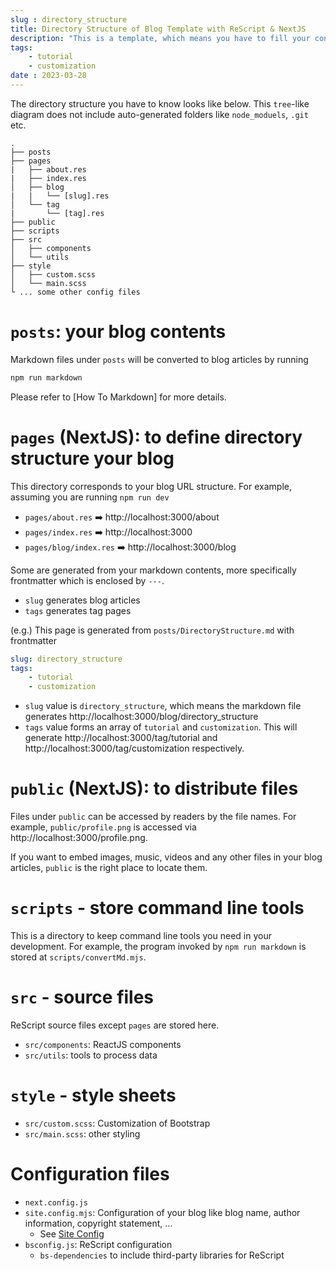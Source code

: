 ```yaml
---
slug : directory_structure
title: Directory Structure of Blog Template with ReScript & NextJS
description: "This is a template, which means you have to fill your contents in a way that the compiler can handle. You can find which folder stores what, and what to edit to create your contents."
tags:
    - tutorial
    - customization
date : 2023-03-28
---
```


The directory structure you have to know looks like below. This `tree`-like diagram does not include auto-generated folders like `node_moduels`, `.git` etc.

```
.
├── posts
├── pages
|   ├── about.res
|   ├── index.res
│   ├── blog
|   |   └── [slug].res
│   └── tag
|       └── [tag].res
├── public
├── scripts
├── src
│   ├── components
│   └── utils
├── style
│   ├── custom.scss
│   └── main.scss
└ ... some other config files
```

# `posts`: your blog contents

Markdown files under `posts` will be converted to blog articles by running

```sh
npm run markdown
```

Please refer to [How To Markdown] for more details.

# `pages` (NextJS): to define directory structure your blog

This directory corresponds to your blog URL structure. For example, assuming you are running `npm run dev`

- `pages/about.res` :arrow_right: http://localhost:3000/about
- `pages/index.res` :arrow_right: http://localhost:3000
- `pages/blog/index.res` :arrow_right: http://localhost:3000/blog

Some are generated from your markdown contents, more specifically frontmatter which is enclosed by `---`.

- `slug` generates blog articles
- `tags` generates tag pages

(e.g.) This page is generated from `posts/DirectoryStructure.md` with frontmatter

```yaml
slug: directory_structure
tags:
    - tutorial
    - customization
```

- `slug` value is `directory_structure`, which means the markdown file generates http://localhost:3000/blog/directory_structure
- `tags` value forms an array of `tutorial` and `customization`. This will generate http://localhost:3000/tag/tutorial and http://localhost:3000/tag/customization respectively.

# `public` (NextJS): to distribute files

Files under `public` can be accessed by readers by the file names. For example, `public/profile.png` is accessed via http://localhost:3000/profile.png.

If you want to embed images, music, videos and any other files in your blog articles, `public` is the right place to locate them.

# `scripts` - store command line tools

This is a directory to keep command line tools you need in your development. For example, the program invoked by `npm run markdown` is stored at `scripts/convertMd.mjs`.

# `src` - source files

ReScript source files except `pages` are stored here.

- `src/components`: ReactJS components
- `src/utils`: tools to process data

# `style` - style sheets

- `src/custom.scss`: Customization of Bootstrap
- `src/main.scss`: other styling

# Configuration files

- `next.config.js`
- `site.config.mjs`: Configuration of your blog like blog name, author information, copyright statement, ...
    - See [Site Config](site_config)
- `bsconfig.js`: ReScript configuration
    - `bs-dependencies` to include third-party libraries for ReScript